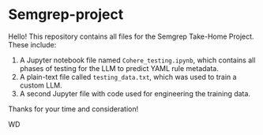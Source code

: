 # Semgrep-project

Hello! This repository contains all files for the Semgrep Take-Home Project. These include:

1. A Jupyter notebook file named `Cohere_testing.ipynb`, which contains all phases of testing for the LLM to predict YAML rule metadata.
2. A plain-text file called `testing_data.txt`, which was used to train a custom LLM.
3. A second Jupyter file with code used for engineering the training data.

Thanks for your time and consideration!

WD
